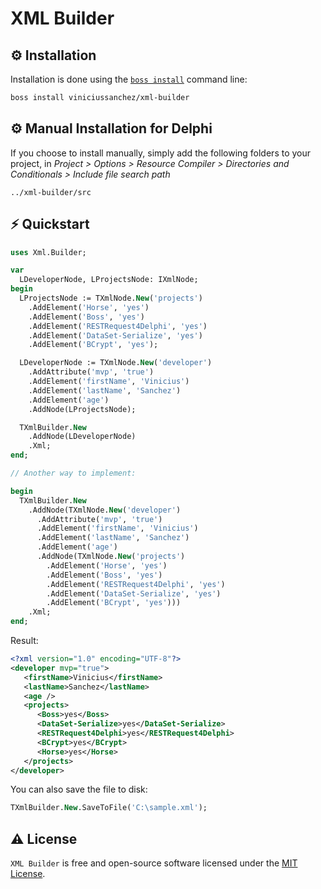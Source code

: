 # XML Builder

## ⚙️ Installation
Installation is done using the [`boss install`](https://github.com/HashLoad/boss) command line:
``` sh
boss install viniciussanchez/xml-builder
```

## ⚙️ Manual Installation for Delphi
If you choose to install manually, simply add the following folders to your project, in *Project > Options > Resource Compiler > Directories and Conditionals > Include file search path*
```
../xml-builder/src
```

## ⚡️ Quickstart

```pascal
uses Xml.Builder;

var
  LDeveloperNode, LProjectsNode: IXmlNode;
begin
  LProjectsNode := TXmlNode.New('projects')
    .AddElement('Horse', 'yes')
    .AddElement('Boss', 'yes')
    .AddElement('RESTRequest4Delphi', 'yes')
    .AddElement('DataSet-Serialize', 'yes')
    .AddElement('BCrypt', 'yes');

  LDeveloperNode := TXmlNode.New('developer')
    .AddAttribute('mvp', 'true')
    .AddElement('firstName', 'Vinicius')
    .AddElement('lastName', 'Sanchez')
    .AddElement('age')
    .AddNode(LProjectsNode);

  TXmlBuilder.New
    .AddNode(LDeveloperNode)
    .Xml;
end;

// Another way to implement:

begin
  TXmlBuilder.New
    .AddNode(TXmlNode.New('developer')
      .AddAttribute('mvp', 'true')
      .AddElement('firstName', 'Vinicius')
      .AddElement('lastName', 'Sanchez')
      .AddElement('age')
      .AddNode(TXmlNode.New('projects')
        .AddElement('Horse', 'yes')
        .AddElement('Boss', 'yes')
        .AddElement('RESTRequest4Delphi', 'yes')
        .AddElement('DataSet-Serialize', 'yes')
        .AddElement('BCrypt', 'yes')))
    .Xml;
end;
``` 
Result:
```xml
<?xml version="1.0" encoding="UTF-8"?>
<developer mvp="true">
   <firstName>Vinicius</firstName>
   <lastName>Sanchez</lastName>
   <age />
   <projects>
      <Boss>yes</Boss>
      <DataSet-Serialize>yes</DataSet-Serialize>
      <RESTRequest4Delphi>yes</RESTRequest4Delphi>
      <BCrypt>yes</BCrypt>
      <Horse>yes</Horse>
   </projects>
</developer>
```
You can also save the file to disk:
```pascal
TXmlBuilder.New.SaveToFile('C:\sample.xml');
```

## ⚠️ License

`XML Builder` is free and open-source software licensed under the [MIT License](https://github.com/viniciussanchez/xml-builder/blob/master/LICENSE). 
